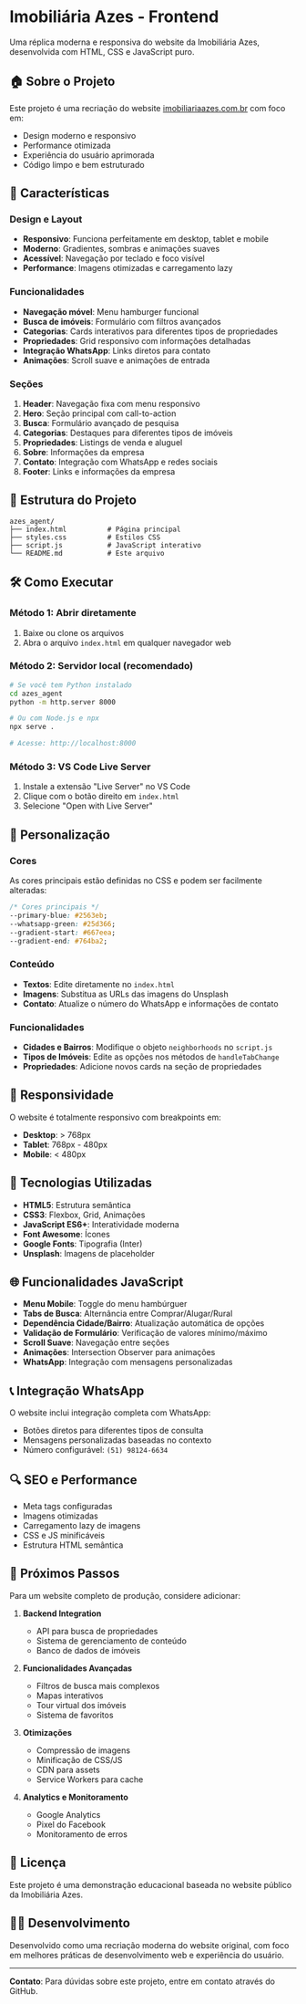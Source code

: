 # Imobiliária Azes - Frontend

Uma réplica moderna e responsiva do website da Imobiliária Azes, desenvolvida com HTML, CSS e JavaScript puro.

## 🏠 Sobre o Projeto

Este projeto é uma recriação do website [imobiliariaazes.com.br](https://imobiliariaazes.com.br/) com foco em:
- Design moderno e responsivo
- Performance otimizada
- Experiência do usuário aprimorada
- Código limpo e bem estruturado

## 🚀 Características

### Design e Layout
- **Responsivo**: Funciona perfeitamente em desktop, tablet e mobile
- **Moderno**: Gradientes, sombras e animações suaves
- **Acessível**: Navegação por teclado e foco visível
- **Performance**: Imagens otimizadas e carregamento lazy

### Funcionalidades
- **Navegação móvel**: Menu hamburger funcional
- **Busca de imóveis**: Formulário com filtros avançados
- **Categorias**: Cards interativos para diferentes tipos de propriedades
- **Propriedades**: Grid responsivo com informações detalhadas
- **Integração WhatsApp**: Links diretos para contato
- **Animações**: Scroll suave e animações de entrada

### Seções
1. **Header**: Navegação fixa com menu responsivo
2. **Hero**: Seção principal com call-to-action
3. **Busca**: Formulário avançado de pesquisa
4. **Categorias**: Destaques para diferentes tipos de imóveis
5. **Propriedades**: Listings de venda e aluguel
6. **Sobre**: Informações da empresa
7. **Contato**: Integração com WhatsApp e redes sociais
8. **Footer**: Links e informações da empresa

## 📁 Estrutura do Projeto

```
azes_agent/
├── index.html          # Página principal
├── styles.css          # Estilos CSS
├── script.js           # JavaScript interativo
└── README.md           # Este arquivo
```

## 🛠️ Como Executar

### Método 1: Abrir diretamente
1. Baixe ou clone os arquivos
2. Abra o arquivo `index.html` em qualquer navegador web

### Método 2: Servidor local (recomendado)
```bash
# Se você tem Python instalado
cd azes_agent
python -m http.server 8000

# Ou com Node.js e npx
npx serve .

# Acesse: http://localhost:8000
```

### Método 3: VS Code Live Server
1. Instale a extensão "Live Server" no VS Code
2. Clique com o botão direito em `index.html`
3. Selecione "Open with Live Server"

## 🎨 Personalização

### Cores
As cores principais estão definidas no CSS e podem ser facilmente alteradas:

```css
/* Cores principais */
--primary-blue: #2563eb;
--whatsapp-green: #25d366;
--gradient-start: #667eea;
--gradient-end: #764ba2;
```

### Conteúdo
- **Textos**: Edite diretamente no `index.html`
- **Imagens**: Substitua as URLs das imagens do Unsplash
- **Contato**: Atualize o número do WhatsApp e informações de contato

### Funcionalidades
- **Cidades e Bairros**: Modifique o objeto `neighborhoods` no `script.js`
- **Tipos de Imóveis**: Edite as opções nos métodos de `handleTabChange`
- **Propriedades**: Adicione novos cards na seção de propriedades

## 📱 Responsividade

O website é totalmente responsivo com breakpoints em:
- **Desktop**: > 768px
- **Tablet**: 768px - 480px  
- **Mobile**: < 480px

## 🔧 Tecnologias Utilizadas

- **HTML5**: Estrutura semântica
- **CSS3**: Flexbox, Grid, Animações
- **JavaScript ES6+**: Interatividade moderna
- **Font Awesome**: Ícones
- **Google Fonts**: Tipografia (Inter)
- **Unsplash**: Imagens de placeholder

## 🌐 Funcionalidades JavaScript

- **Menu Mobile**: Toggle do menu hambúrguer
- **Tabs de Busca**: Alternância entre Comprar/Alugar/Rural
- **Dependência Cidade/Bairro**: Atualização automática de opções
- **Validação de Formulário**: Verificação de valores mínimo/máximo
- **Scroll Suave**: Navegação entre seções
- **Animações**: Intersection Observer para animações
- **WhatsApp**: Integração com mensagens personalizadas

## 📞 Integração WhatsApp

O website inclui integração completa com WhatsApp:
- Botões diretos para diferentes tipos de consulta
- Mensagens personalizadas baseadas no contexto
- Número configurável: `(51) 98124-6634`

## 🔍 SEO e Performance

- Meta tags configuradas
- Imagens otimizadas
- Carregamento lazy de imagens
- CSS e JS minificáveis
- Estrutura HTML semântica

## 🚀 Próximos Passos

Para um website completo de produção, considere adicionar:

1. **Backend Integration**
   - API para busca de propriedades
   - Sistema de gerenciamento de conteúdo
   - Banco de dados de imóveis

2. **Funcionalidades Avançadas**
   - Filtros de busca mais complexos
   - Mapas interativos
   - Tour virtual dos imóveis
   - Sistema de favoritos

3. **Otimizações**
   - Compressão de imagens
   - Minificação de CSS/JS
   - CDN para assets
   - Service Workers para cache

4. **Analytics e Monitoramento**
   - Google Analytics
   - Pixel do Facebook
   - Monitoramento de erros

## 📄 Licença

Este projeto é uma demonstração educacional baseada no website público da Imobiliária Azes.

## 👨‍💻 Desenvolvimento

Desenvolvido como uma recriação moderna do website original, com foco em melhores práticas de desenvolvimento web e experiência do usuário.

---

**Contato**: Para dúvidas sobre este projeto, entre em contato através do GitHub.